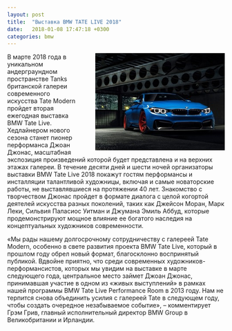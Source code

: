 ```yaml
---
layout: post
title:  "Выставка BMW TATE LIVE 2018"
date:   2018-01-08 17:47:18 +0300
categories: bmw
---
```



<p class="condensed-font" ><img src="/assets/img/bmwblue.jpg"  style="margin-left:40px;float:right;">
В марте 2018 года в уникальном андерграундном пространстве Tanks британской галереи современного искусства Tate Modern пройдет вторая ежегодная выставка BMW Tate Live. Хедлайнером нового сезона станет пионер перформанса Джоан Джонас, масштабная экспозиция произведений которой будет представлена и на верхних этажах галереи. В течение десяти дней и шести ночей организаторы выставки BMW Tate Live 2018 покажут гостям перформансы и инсталляции талантливой художницы, включая и самые новаторские работы, не выставлявшиеся на протяжении 40 лет. Знакомство с творчеством Джонас пройдет в формате диалога с целой когортой деятелей искусства разных поколений, таких как Джейсон Моран, Марк Леки, Сильвия Паласиос Уитман и Джумана Эмиль Аббуд, которые продемонстрируют мощное влияние ее богатого наследия на концептуальных художников современности.


«Мы рады нашему долгосрочному сотрудничеству с галереей Tate Modern, особенно в свете развития проекта BMW Tate Live, который в прошлом году обрел новый формат, благосклонно воспринятый публикой. Вдвойне приятно, что среди современных художников-перформансистов, которых мы увидим на выставке в марте следующего года, центральное место займет Джоан Джонас, принимавшая участие в одном из «живых выступлений» в рамках нашей программы BMW Tate Live Performance Room в 2013 году. Нам не терпится снова объединить усилия с галереей Tate в следующем году, чтобы создать очередное незабываемое событие», – комментирует Грэм Грив, главный исполнительный директор BMW Group в Великобритании и Ирландии.</p>

